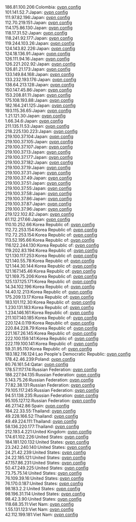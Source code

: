 186.81.100.206:Colombia: [ovpn config](vpn/186_81_100_206.ovpn)  
101.141.52.7:Japan: [ovpn config](vpn/101_141_52_7.ovpn)  
111.97.82.196:Japan: [ovpn config](vpn/111_97_82_196.ovpn)  
112.70.219.151:Japan: [ovpn config](vpn/112_70_219_151.ovpn)  
114.175.86.130:Japan: [ovpn config](vpn/114_175_86_130.ovpn)  
118.17.31.52:Japan: [ovpn config](vpn/118_17_31_52.ovpn)  
118.241.92.177:Japan: [ovpn config](vpn/118_241_92_177.ovpn)  
119.244.103.26:Japan: [ovpn config](vpn/119_244_103_26.ovpn)  
124.143.82.226:Japan: [ovpn config](vpn/124_143_82_226.ovpn)  
124.18.136.91:Japan: [ovpn config](vpn/124_18_136_91.ovpn)  
126.111.94.16:Japan: [ovpn config](vpn/126_111_94_16.ovpn)  
126.221.202.92:Japan: [ovpn config](vpn/126_221_202_92.ovpn)  
126.81.21.173:Japan: [ovpn config](vpn/126_81_21_173.ovpn)  
133.149.84.168:Japan: [ovpn config](vpn/133_149_84_168.ovpn)  
133.232.193.176:Japan: [ovpn config](vpn/133_232_193_176.ovpn)  
138.64.213.128:Japan: [ovpn config](vpn/138_64_213_128.ovpn)  
150.147.45.86:Japan: [ovpn config](vpn/150_147_45_86.ovpn)  
153.208.81.11:Japan: [ovpn config](vpn/153_208_81_11.ovpn)  
175.108.193.88:Japan: [ovpn config](vpn/175_108_193_88.ovpn)  
182.164.241.125:Japan: [ovpn config](vpn/182_164_241_125.ovpn)  
193.115.36.65:Japan: [ovpn config](vpn/193_115_36_65.ovpn)  
1.21.121.30:Japan: [ovpn config](vpn/1_21_121_30.ovpn)  
1.66.34.6:Japan: [ovpn config](vpn/1_66_34_6.ovpn)  
211.135.11.53:Japan: [ovpn config](vpn/211_135_11_53.ovpn)  
218.225.130.223:Japan: [ovpn config](vpn/218_225_130_223.ovpn)  
219.100.37.104:Japan: [ovpn config](vpn/219_100_37_104.ovpn)  
219.100.37.105:Japan: [ovpn config](vpn/219_100_37_105.ovpn)  
219.100.37.107:Japan: [ovpn config](vpn/219_100_37_107.ovpn)  
219.100.37.13:Japan: [ovpn config](vpn/219_100_37_13.ovpn)  
219.100.37.177:Japan: [ovpn config](vpn/219_100_37_177.ovpn)  
219.100.37.182:Japan: [ovpn config](vpn/219_100_37_182.ovpn)  
219.100.37.19:Japan: [ovpn config](vpn/219_100_37_19.ovpn)  
219.100.37.31:Japan: [ovpn config](vpn/219_100_37_31.ovpn)  
219.100.37.49:Japan: [ovpn config](vpn/219_100_37_49.ovpn)  
219.100.37.51:Japan: [ovpn config](vpn/219_100_37_51.ovpn)  
219.100.37.55:Japan: [ovpn config](vpn/219_100_37_55.ovpn)  
219.100.37.58:Japan: [ovpn config](vpn/219_100_37_58.ovpn)  
219.100.37.86:Japan: [ovpn config](vpn/219_100_37_86.ovpn)  
219.100.37.87:Japan: [ovpn config](vpn/219_100_37_87.ovpn)  
219.100.37.96:Japan: [ovpn config](vpn/219_100_37_96.ovpn)  
219.122.102.82:Japan: [ovpn config](vpn/219_122_102_82.ovpn)  
61.112.217.66:Japan: [ovpn config](vpn/61_112_217_66.ovpn)  
110.10.252.66:Korea Republic of: [ovpn config](vpn/110_10_252_66.ovpn)  
112.72.253.154:Korea Republic of: [ovpn config](vpn/112_72_253_154.ovpn)  
112.72.253.154:Korea Republic of: [ovpn config](vpn/112_72_253_154.ovpn)  
113.52.195.66:Korea Republic of: [ovpn config](vpn/113_52_195_66.ovpn)  
116.122.244.130:Korea Republic of: [ovpn config](vpn/116_122_244_130.ovpn)  
119.202.83.194:Korea Republic of: [ovpn config](vpn/119_202_83_194.ovpn)  
121.130.117.253:Korea Republic of: [ovpn config](vpn/121_130_117_253.ovpn)  
121.140.55.78:Korea Republic of: [ovpn config](vpn/121_140_55_78.ovpn)  
121.144.30.144:Korea Republic of: [ovpn config](vpn/121_144_30_144.ovpn)  
121.167.145.46:Korea Republic of: [ovpn config](vpn/121_167_145_46.ovpn)  
121.169.75.206:Korea Republic of: [ovpn config](vpn/121_169_75_206.ovpn)  
125.137.125.171:Korea Republic of: [ovpn config](vpn/125_137_125_171.ovpn)  
14.34.102.196:Korea Republic of: [ovpn config](vpn/14_34_102_196.ovpn)  
14.40.12.213:Korea Republic of: [ovpn config](vpn/14_40_12_213.ovpn)  
175.209.13.17:Korea Republic of: [ovpn config](vpn/175_209_13_17.ovpn)  
183.101.112.30:Korea Republic of: [ovpn config](vpn/183_101_112_30.ovpn)  
1.230.131.183:Korea Republic of: [ovpn config](vpn/1_230_131_183.ovpn)  
1.234.146.161:Korea Republic of: [ovpn config](vpn/1_234_146_161.ovpn)  
211.107.140.185:Korea Republic of: [ovpn config](vpn/211_107_140_185.ovpn)  
220.124.0.119:Korea Republic of: [ovpn config](vpn/220_124_0_119.ovpn)  
220.84.228.79:Korea Republic of: [ovpn config](vpn/220_84_228_79.ovpn)  
221.167.26.145:Korea Republic of: [ovpn config](vpn/221_167_26_145.ovpn)  
222.100.159.141:Korea Republic of: [ovpn config](vpn/222_100_159_141.ovpn)  
222.119.100.141:Korea Republic of: [ovpn config](vpn/222_119_100_141.ovpn)  
59.31.95.110:Korea Republic of: [ovpn config](vpn/59_31_95_110.ovpn)  
183.182.116.124:Lao People's Democratic Republic: [ovpn config](vpn/183_182_116_124.ovpn)  
178.42.46.239:Poland: [ovpn config](vpn/178_42_46_239.ovpn)  
80.76.161.54:Qatar: [ovpn config](vpn/80_76_161_54.ovpn)  
178.57.117.174:Russian Federation: [ovpn config](vpn/178_57_117_174.ovpn)  
188.227.94.135:Russian Federation: [ovpn config](vpn/188_227_94_135.ovpn)  
5.143.75.26:Russian Federation: [ovpn config](vpn/5_143_75_26.ovpn)  
77.82.38.131:Russian Federation: [ovpn config](vpn/77_82_38_131.ovpn)  
79.105.117.245:Russian Federation: [ovpn config](vpn/79_105_117_245.ovpn)  
94.51.138.235:Russian Federation: [ovpn config](vpn/94_51_138_235.ovpn)  
95.105.127.12:Russian Federation: [ovpn config](vpn/95_105_127_12.ovpn)  
46.27.142.86:Spain: [ovpn config](vpn/46_27_142_86.ovpn)  
184.22.33.55:Thailand: [ovpn config](vpn/184_22_33_55.ovpn)  
49.228.166.52:Thailand: [ovpn config](vpn/49_228_166_52.ovpn)  
49.49.224.111:Thailand: [ovpn config](vpn/49_49_224_111.ovpn)  
58.136.220.177:Thailand: [ovpn config](vpn/58_136_220_177.ovpn)  
212.193.4.221:United Kingdom: [ovpn config](vpn/212_193_4_221.ovpn)  
174.61.102.226:United States: [ovpn config](vpn/174_61_102_226.ovpn)  
184.181.120.132:United States: [ovpn config](vpn/184_181_120_132.ovpn)  
23.242.240.140:United States: [ovpn config](vpn/23_242_240_140.ovpn)  
24.21.42.239:United States: [ovpn config](vpn/24_21_42_239.ovpn)  
24.22.185.121:United States: [ovpn config](vpn/24_22_185_121.ovpn)  
47.157.86.231:United States: [ovpn config](vpn/47_157_86_231.ovpn)  
50.47.249.225:United States: [ovpn config](vpn/50_47_249_225.ovpn)  
73.75.75.14:United States: [ovpn config](vpn/73_75_75_14.ovpn)  
76.109.39.16:United States: [ovpn config](vpn/76_109_39_16.ovpn)  
76.170.0.187:United States: [ovpn config](vpn/76_170_0_187.ovpn)  
98.183.2.2:United States: [ovpn config](vpn/98_183_2_2.ovpn)  
98.196.31.114:United States: [ovpn config](vpn/98_196_31_114.ovpn)  
98.42.3.90:United States: [ovpn config](vpn/98_42_3_90.ovpn)  
118.68.35.11:Viet Nam: [ovpn config](vpn/118_68_35_11.ovpn)  
1.55.131.123:Viet Nam: [ovpn config](vpn/1_55_131_123.ovpn)  
42.112.199.181:Viet Nam: [ovpn config](vpn/42_112_199_181.ovpn)  
